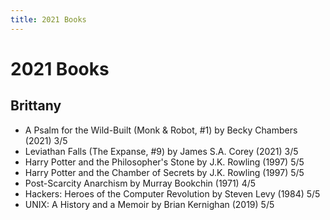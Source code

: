 ```yaml
---
title: 2021 Books
---
```


# 2021 Books

## Brittany

- A Psalm for the Wild-Built (Monk & Robot, #1) by Becky Chambers (2021) 3/5
- Leviathan Falls (The Expanse, #9) by James S.A. Corey (2021) 3/5
- Harry Potter and the Philosopher's Stone by J.K. Rowling (1997) 5/5
- Harry Potter and the Chamber of Secrets by J.K. Rowling (1997) 5/5
- Post-Scarcity Anarchism by Murray Bookchin (1971) 4/5
- Hackers: Heroes of the Computer Revolution by Steven Levy (1984) 5/5
- UNIX: A History and a Memoir by Brian Kernighan (2019) 5/5
